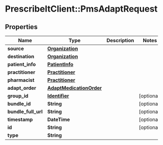 # PrescribeItClient::PmsAdaptRequest

## Properties
Name | Type | Description | Notes
------------ | ------------- | ------------- | -------------
**source** | [**Organization**](Organization.md) |  | 
**destination** | [**Organization**](Organization.md) |  | 
**patient_info** | [**PatientInfo**](PatientInfo.md) |  | 
**practitioner** | [**Practitioner**](Practitioner.md) |  | 
**pharmacist** | [**Practitioner**](Practitioner.md) |  | 
**adapt_order** | [**AdaptMedicationOrder**](AdaptMedicationOrder.md) |  | 
**group_id** | [**Identifier**](Identifier.md) |  | [optional] 
**bundle_id** | **String** |  | [optional] 
**bundle_full_url** | **String** |  | [optional] 
**timestamp** | **DateTime** |  | [optional] 
**id** | **String** |  | [optional] 
**type** | **String** |  | 

